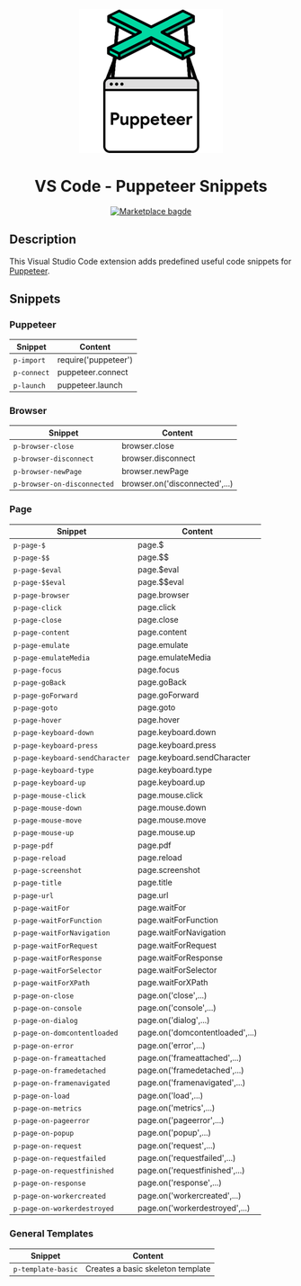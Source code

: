 <p align="center">
  <img src="https://github.com/nitayneeman/vscode-puppeteer-snippets/blob/master/images/puppeteer-logo.png?raw=true" alt="Puppeteer Logo">
</p>

<h1 align="center">VS Code - Puppeteer Snippets</h1>

<p align="center">
  <a href="https://marketplace.visualstudio.com/items?itemName=nitayneeman.puppeteer-snippets"><img src="https://vsmarketplacebadge.apphb.com/version/msjsdiag.debugger-for-chrome.svg?label=Puppeteer%20Snippets" alt="Marketplace bagde"></a>
</p>

## Description

This Visual Studio Code extension adds predefined useful code snippets for [Puppeteer](https://pptr.dev/).

## Snippets

### Puppeteer

| Snippet     | Content              |
| ----------- | -------------------- |
| `p-import`  | require('puppeteer') |
| `p-connect` | puppeteer.connect    |
| `p-launch`  | puppeteer.launch     |

### Browser

| Snippet                     | Content                        |
| --------------------------- | ------------------------------ |
| `p-browser-close`           | browser.close                  |
| `p-browser-disconnect`      | browser.disconnect             |
| `p-browser-newPage`         | browser.newPage                |
| `p-browser-on-disconnected` | browser.on('disconnected',...) |

### Page

| Snippet                         | Content                         |
| ------------------------------- | ------------------------------- |
| `p-page-$`                      | page.\$                         |
| `p-page-$$`                     | page.\$\$                       |
| `p-page-$eval`                  | page.\$eval                     |
| `p-page-$$eval`                 | page.\$\$eval                   |
| `p-page-browser`                | page.browser                    |
| `p-page-click`                  | page.click                      |
| `p-page-close`                  | page.close                      |
| `p-page-content`                | page.content                    |
| `p-page-emulate`                | page.emulate                    |
| `p-page-emulateMedia`           | page.emulateMedia               |
| `p-page-focus`                  | page.focus                      |
| `p-page-goBack`                 | page.goBack                     |
| `p-page-goForward`              | page.goForward                  |
| `p-page-goto`                   | page.goto                       |
| `p-page-hover`                  | page.hover                      |
| `p-page-keyboard-down`          | page.keyboard.down              |
| `p-page-keyboard-press`         | page.keyboard.press             |
| `p-page-keyboard-sendCharacter` | page.keyboard.sendCharacter     |
| `p-page-keyboard-type`          | page.keyboard.type              |
| `p-page-keyboard-up`            | page.keyboard.up                |
| `p-page-mouse-click`            | page.mouse.click                |
| `p-page-mouse-down`             | page.mouse.down                 |
| `p-page-mouse-move`             | page.mouse.move                 |
| `p-page-mouse-up`               | page.mouse.up                   |
| `p-page-pdf`                    | page.pdf                        |
| `p-page-reload`                 | page.reload                     |
| `p-page-screenshot`             | page.screenshot                 |
| `p-page-title`                  | page.title                      |
| `p-page-url`                    | page.url                        |
| `p-page-waitFor`                | page.waitFor                    |
| `p-page-waitForFunction`        | page.waitForFunction            |
| `p-page-waitForNavigation`      | page.waitForNavigation          |
| `p-page-waitForRequest`         | page.waitForRequest             |
| `p-page-waitForResponse`        | page.waitForResponse            |
| `p-page-waitForSelector`        | page.waitForSelector            |
| `p-page-waitForXPath`           | page.waitForXPath               |
| `p-page-on-close`               | page.on('close',...)            |
| `p-page-on-console`             | page.on('console',...)          |
| `p-page-on-dialog`              | page.on('dialog',...)           |
| `p-page-on-domcontentloaded`    | page.on('domcontentloaded',...) |
| `p-page-on-error`               | page.on('error',...)            |
| `p-page-on-frameattached`       | page.on('frameattached',...)    |
| `p-page-on-framedetached`       | page.on('framedetached',...)    |
| `p-page-on-framenavigated`      | page.on('framenavigated',...)   |
| `p-page-on-load`                | page.on('load',...)             |
| `p-page-on-metrics`             | page.on('metrics',...)          |
| `p-page-on-pageerror`           | page.on('pageerror',...)        |
| `p-page-on-popup`               | page.on('popup',...)            |
| `p-page-on-request`             | page.on('request',...)          |
| `p-page-on-requestfailed`       | page.on('requestfailed',...)    |
| `p-page-on-requestfinished`     | page.on('requestfinished',...)  |
| `p-page-on-response`            | page.on('response',...)         |
| `p-page-on-workercreated`       | page.on('workercreated',...)    |
| `p-page-on-workerdestroyed`     | page.on('workerdestroyed',...)  |

### General Templates

| Snippet            | Content                           |
| ------------------ | --------------------------------- |
| `p-template-basic` | Creates a basic skeleton template |
